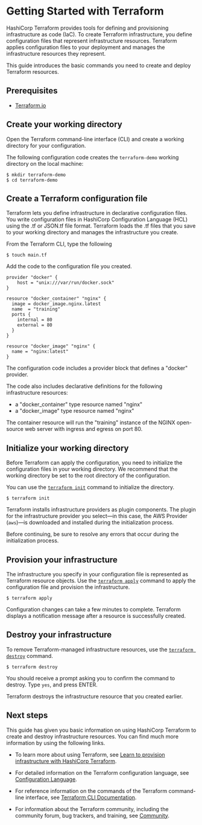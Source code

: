 # Getting Started with Terraform

HashiCorp Terraform provides tools for defining and provisioning infrastructure as code (IaC). To create Terraform infrastructure, you define configuration files that represent infrastructure resources. Terraform applies configuration files to your deployment and manages the infrastructure resources they represent. 

This guide introduces the basic commands you need to create and deploy Terraform resources. 

## Prerequisites

- [Terraform.io](https://www.terraform.io/downloads.html)

## Create your working directory

Open the Terraform command-line interface (CLI) and create a working directory for your configuration. 

The following configuration code creates the `terraform-demo` working directory on the local machine:

```shell
$ mkdir terraform-demo
$ cd terraform-demo
```

## Create a Terraform configuration file

Terraform lets you define infrastructure in declarative configuration files. You write configuration files in HashiCorp Configuration Language (HCL) using the .tf or JSON.tf file format. Terraform loads the .tf files that you save to your working directory and manages the infrastructure you create. 

From the Terraform CLI, type the following

```shell
$ touch main.tf
```

Add the code to the configuration file you created. 

```hcl
provider "docker" {
    host = "unix:///var/run/docker.sock"
}

resource "docker_container" "nginx" {
  image = docker_image.nginx.latest
  name  = "training"
  ports {
    internal = 80
    external = 80
  }
}

resource "docker_image" "nginx" {
  name = "nginx:latest"
}
```

The configuration code includes a provider block that defines a "docker" provider. 

The code also includes declarative definitions for the following infrastructure resources: 

- a "docker_container" type resource named "nginx" 
- a "docker_image" type resource named "nginx"

The container resource will run the "training" instance of the NGINX open-source web server with ingress and egress on port 80. 

## Initialize your working directory

Before Terraform can apply the configuration, you need to initialize the configuration files in your working directory. We recommend that the working directory be set to the root directory of the configuration. 

You can use the [`terraform init`](https://www.terraform.io/docs/commands/init.html) command to initialize the directory. 

```shell
$ terraform init

```
Terraform installs infrastructure providers as plugin components. The plugin for the infrastructure provider you select&mdash;in this case, the AWS Provider (`aws`)&mdash;is downloaded and installed during the initialization process. 

Before continuing, be sure to resolve any errors that occur during the initialization process. 

## Provision your infrastructure

The infrastructure you specify in your configuration file is represented as Terraform resource objects. Use the [`terraform apply`](https://www.terraform.io/docs/commands/apply.html) command to apply the configuration file and provision the infrastructure.

```shell
$ terraform apply
```
Configuration changes can take a few minutes to complete. Terraform displays a notification message after a resource is successfully created.

## Destroy your infrastructure

To remove Terraform-managed infrastructure resources, use the [`terraform destroy`](https://www.terraform.io/docs/commands/destroy.html) command.

```shell
$ terraform destroy
```
You should receive a prompt asking you to confirm the command to destroy. Type `yes`, and press ENTER. 

Terraform destroys the infrastructure resource that you created earlier.

## Next steps

This guide has given you basic information on using HashiCorp Terraform to create and destroy infrastructure resources. You can find much more information by using the following links.

- To learn more about using Terraform, see [Learn to provision infrastructure with HashiCorp Terraform]( https://learn.hashicorp.com/terraform). 

- For detailed information on the Terraform configuration language, see [Configuration Language](https://www.terraform.io/docs/configuration/index.html). 

- For reference information on the commands of the Terraform command-line interface, see [Terraform CLI Documentation](https://www.terraform.io/docs/cli-index.html).

- For information about the Terraform community, including the community forum, bug trackers, and training, see [Community]( https://www.terraform.io/community.html).


